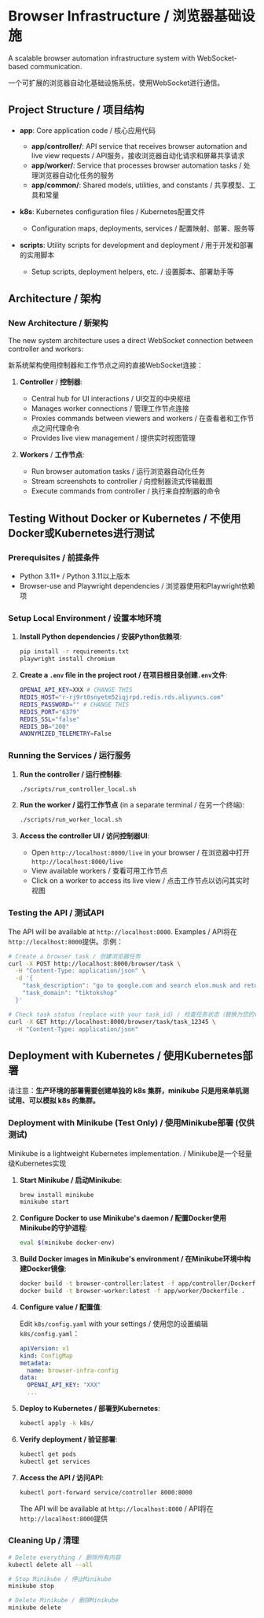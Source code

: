 # Browser Infrastructure / 浏览器基础设施

A scalable browser automation infrastructure system with WebSocket-based communication.

一个可扩展的浏览器自动化基础设施系统，使用WebSocket进行通信。

## Project Structure / 项目结构

- **app**: Core application code / 核心应用代码
  - **app/controller/**: API service that receives browser automation and live view requests / API服务，接收浏览器自动化请求和屏幕共享请求
  - **app/worker/**: Service that processes browser automation tasks / 处理浏览器自动化任务的服务
  - **app/common/**: Shared models, utilities, and constants / 共享模型、工具和常量

- **k8s**: Kubernetes configuration files / Kubernetes配置文件
  - Configuration maps, deployments, services / 配置映射、部署、服务等

- **scripts**: Utility scripts for development and deployment / 用于开发和部署的实用脚本
  - Setup scripts, deployment helpers, etc. / 设置脚本、部署助手等

## Architecture / 架构

### New Architecture / 新架构

The new system architecture uses a direct WebSocket connection between controller and workers:

新系统架构使用控制器和工作节点之间的直接WebSocket连接：

1. **Controller** / **控制器**:
   - Central hub for UI interactions / UI交互的中央枢纽
   - Manages worker connections / 管理工作节点连接
   - Proxies commands between viewers and workers / 在查看者和工作节点之间代理命令
   - Provides live view management / 提供实时视图管理

2. **Workers** / **工作节点**:
   - Run browser automation tasks / 运行浏览器自动化任务
   - Stream screenshots to controller / 向控制器流式传输截图
   - Execute commands from controller / 执行来自控制器的命令

## Testing Without Docker or Kubernetes / 不使用Docker或Kubernetes进行测试

### Prerequisites / 前提条件

- Python 3.11+ / Python 3.11以上版本
- Browser-use and Playwright dependencies / 浏览器使用和Playwright依赖项

### Setup Local Environment / 设置本地环境

1. **Install Python dependencies / 安装Python依赖项**:
   ```bash
   pip install -r requirements.txt
   playwright install chromium
   ```

2. **Create a `.env` file in the project root / 在项目根目录创建`.env`文件**:
   ```bash
   OPENAI_API_KEY=XXX # CHANGE THIS
   REDIS_HOST="r-rj9rt0snyetm52iqjrpd.redis.rds.aliyuncs.com"
   REDIS_PASSWORD="" # CHANGE THIS
   REDIS_PORT="6379"
   REDIS_SSL="false"
   REDIS_DB="200"
   ANONYMIZED_TELEMETRY=False
   ```

### Running the Services / 运行服务

1. **Run the controller / 运行控制器**:
   ```bash
   ./scripts/run_controller_local.sh
   ```

2. **Run the worker / 运行工作节点** (in a separate terminal / 在另一个终端):
   ```bash
   ./scripts/run_worker_local.sh
   ```

3. **Access the controller UI / 访问控制器UI**:
   - Open `http://localhost:8000/live` in your browser / 在浏览器中打开`http://localhost:8000/live`
   - View available workers / 查看可用工作节点
   - Click on a worker to access its live view / 点击工作节点以访问其实时视图

### Testing the API / 测试API

The API will be available at `http://localhost:8000`. Examples / API将在`http://localhost:8000`提供。示例：

```bash
# Create a browser task / 创建浏览器任务
curl -X POST http://localhost:8000/browser/task \
  -H "Content-Type: application/json" \
  -d '{
    "task_description": "go to google.com and search elon.musk and returns the first result page title",
    "task_domain": "tiktokshop"
  }'

# Check task status (replace with your task_id) / 检查任务状态（替换为您的task_id）
curl -X GET http://localhost:8000/browser/task/task_12345 \
  -H "Content-Type: application/json"
```

## Deployment with Kubernetes / 使用Kubernetes部署

请注意：**生产环境的部署需要创建单独的 k8s 集群，minikube 只是用来单机测试用、可以模拟 k8s 的集群。**

### Deployment with Minikube (Test Only) / 使用Minikube部署 (仅供测试)

Minikube is a lightweight Kubernetes implementation. / Minikube是一个轻量级Kubernetes实现

1. **Start Minikube / 启动Minikube**:
   ```bash
   brew install minikube
   minikube start
   ```

2. **Configure Docker to use Minikube's daemon / 配置Docker使用Minikube的守护进程**:
   ```bash
   eval $(minikube docker-env)
   ```

3. **Build Docker images in Minikube's environment / 在Minikube环境中构建Docker镜像**:
   ```bash
   docker build -t browser-controller:latest -f app/controller/Dockerfile .
   docker build -t browser-worker:latest -f app/worker/Dockerfile .
   ```

4. **Configure value / 配置值**:
   
   Edit `k8s/config.yaml` with your settings / 使用您的设置编辑`k8s/config.yaml`：
   ```yaml
   apiVersion: v1
   kind: ConfigMap
   metadata:
     name: browser-infra-config
   data:
     OPENAI_API_KEY: "XXX"
     ...
   ```

5. **Deploy to Kubernetes / 部署到Kubernetes**:
   ```bash
   kubectl apply -k k8s/
   ```

6. **Verify deployment / 验证部署**:
   ```bash
   kubectl get pods
   kubectl get services
   ```

7. **Access the API / 访问API**:
   ```bash
   kubectl port-forward service/controller 8000:8000
   ```

   The API will be available at `http://localhost:8000` / API将在`http://localhost:8000`提供

### Cleaning Up / 清理

```bash
# Delete everything / 删除所有内容
kubectl delete all --all

# Stop Minikube / 停止Minikube
minikube stop

# Delete Minikube / 删除Minikube
minikube delete
```